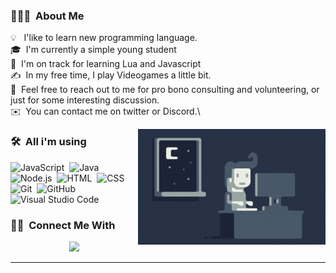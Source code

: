 

<!-- ## 👋 &nbsp;Hey there! I'm Pyroniix -->

### 👨🏻‍💻 &nbsp;About Me

💡 &nbsp; I'like to learn new programming language.\
🎓 &nbsp;I'm currently a simple young student\
🌱 &nbsp;I'm on track for learning Lua and Javascript\
✍️ &nbsp;In my free time, I play Videogames a little bit.\
💬 &nbsp;Feel free to reach out to me for pro bono consulting and volunteering, or just for some interesting discussion.\
✉️ &nbsp;You can contact me on twitter or Discord.\


<img alt="Night Coding" src="https://raw.githubusercontent.com/AVS1508/AVS1508/master/assets/Night-Coding.gif" align="right"/>

### 🛠 &nbsp;All i'm using

![JavaScript](https://img.shields.io/badge/-JavaScript-05122A?style=flat&logo=javascript)&nbsp;
![Java](https://img.shields.io/badge/-Java-05122A?style=flat&logo=Java&logoColor=FFA518)&nbsp;
![Node.js](https://img.shields.io/badge/-Node.js-05122A?style=flat&logo=node.js)&nbsp;
![HTML](https://img.shields.io/badge/-HTML-05122A?style=flat&logo=HTML5)&nbsp;
![CSS](https://img.shields.io/badge/-CSS-05122A?style=flat&logo=CSS3&logoColor=1572B6)&nbsp;
![Git](https://img.shields.io/badge/-Git-05122A?style=flat&logo=git)&nbsp;
![GitHub](https://img.shields.io/badge/-GitHub-05122A?style=flat&logo=github)&nbsp;
![Visual Studio Code](https://img.shields.io/badge/-Visual%20Studio%20Code-05122A?style=flat&logo=visual-studio-code&logoColor=007ACC)&nbsp;

### 🤝🏻 &nbsp;Connect Me With

<p align="center">
<a href="https://www.discordapp.com/users/303061944339005440"><img src="https://www.freepnglogos.com/uploads/discord-logo-png/concours-discord-cartes-voeux-fortnite-france-6.png"/></a>

-----
